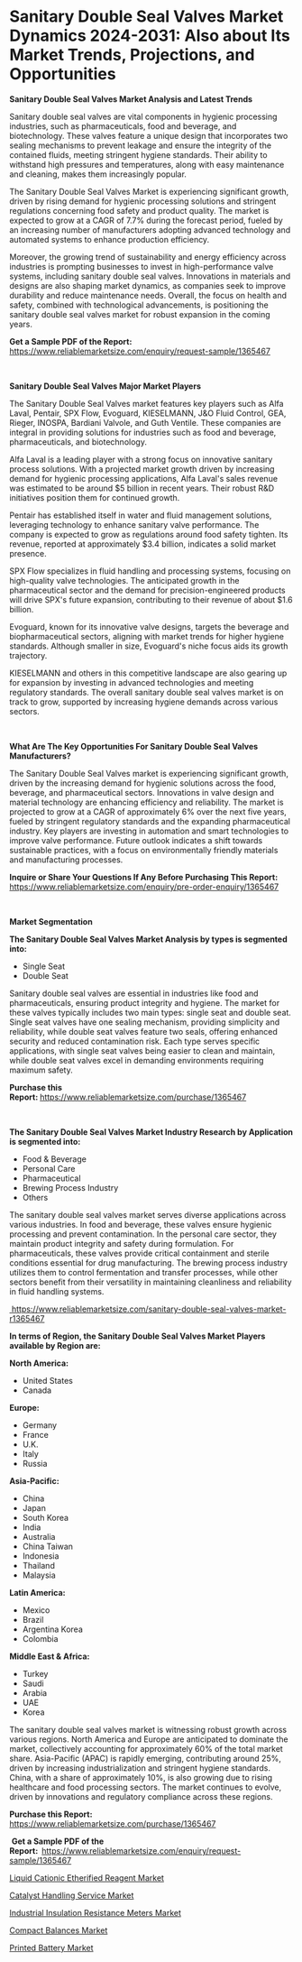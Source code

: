 <p><h1>Sanitary Double Seal Valves Market Dynamics 2024-2031: Also about Its Market Trends, Projections, and Opportunities</h1></p><p><strong>Sanitary Double Seal Valves Market Analysis and Latest Trends</strong></p>
<p><p>Sanitary double seal valves are vital components in hygienic processing industries, such as pharmaceuticals, food and beverage, and biotechnology. These valves feature a unique design that incorporates two sealing mechanisms to prevent leakage and ensure the integrity of the contained fluids, meeting stringent hygiene standards. Their ability to withstand high pressures and temperatures, along with easy maintenance and cleaning, makes them increasingly popular.</p><p>The Sanitary Double Seal Valves Market is experiencing significant growth, driven by rising demand for hygienic processing solutions and stringent regulations concerning food safety and product quality. The market is expected to grow at a CAGR of 7.7% during the forecast period, fueled by an increasing number of manufacturers adopting advanced technology and automated systems to enhance production efficiency. </p><p>Moreover, the growing trend of sustainability and energy efficiency across industries is prompting businesses to invest in high-performance valve systems, including sanitary double seal valves. Innovations in materials and designs are also shaping market dynamics, as companies seek to improve durability and reduce maintenance needs. Overall, the focus on health and safety, combined with technological advancements, is positioning the sanitary double seal valves market for robust expansion in the coming years.</p></p>
<p><strong>Get a Sample PDF of the Report:&nbsp;</strong> <a href="https://www.reliablemarketsize.com/enquiry/request-sample/1365467?utm_campaign=1550&utm_medium=2&utm_source=Github&utm_content=ia&utm_term=29102024&utm_id=sanitary-double-seal-valves">https://www.reliablemarketsize.com/enquiry/request-sample/1365467</a></p>
<p>&nbsp;</p>
<p><strong>Sanitary Double Seal Valves Major Market Players</strong></p>
<p><p>The Sanitary Double Seal Valves market features key players such as Alfa Laval, Pentair, SPX Flow, Evoguard, KIESELMANN, J&O Fluid Control, GEA, Rieger, INOSPA, Bardiani Valvole, and Guth Ventile. These companies are integral in providing solutions for industries such as food and beverage, pharmaceuticals, and biotechnology.</p><p>Alfa Laval is a leading player with a strong focus on innovative sanitary process solutions. With a projected market growth driven by increasing demand for hygienic processing applications, Alfa Laval's sales revenue was estimated to be around $5 billion in recent years. Their robust R&D initiatives position them for continued growth.</p><p>Pentair has established itself in water and fluid management solutions, leveraging technology to enhance sanitary valve performance. The company is expected to grow as regulations around food safety tighten. Its revenue, reported at approximately $3.4 billion, indicates a solid market presence.</p><p>SPX Flow specializes in fluid handling and processing systems, focusing on high-quality valve technologies. The anticipated growth in the pharmaceutical sector and the demand for precision-engineered products will drive SPX's future expansion, contributing to their revenue of about $1.6 billion.</p><p>Evoguard, known for its innovative valve designs, targets the beverage and biopharmaceutical sectors, aligning with market trends for higher hygiene standards. Although smaller in size, Evoguard's niche focus aids its growth trajectory.</p><p>KIESELMANN and others in this competitive landscape are also gearing up for expansion by investing in advanced technologies and meeting regulatory standards. The overall sanitary double seal valves market is on track to grow, supported by increasing hygiene demands across various sectors.</p></p>
<p>&nbsp;</p>
<p><strong>What Are The Key Opportunities For Sanitary Double Seal Valves Manufacturers?</strong></p>
<p><p>The Sanitary Double Seal Valves market is experiencing significant growth, driven by the increasing demand for hygienic solutions across the food, beverage, and pharmaceutical sectors. Innovations in valve design and material technology are enhancing efficiency and reliability. The market is projected to grow at a CAGR of approximately 6% over the next five years, fueled by stringent regulatory standards and the expanding pharmaceutical industry. Key players are investing in automation and smart technologies to improve valve performance. Future outlook indicates a shift towards sustainable practices, with a focus on environmentally friendly materials and manufacturing processes.</p></p>
<p><strong>Inquire or Share Your Questions If Any Before Purchasing This Report:</strong> <a href="https://www.reliablemarketsize.com/enquiry/pre-order-enquiry/1365467?utm_campaign=1550&utm_medium=2&utm_source=Github&utm_content=ia&utm_term=29102024&utm_id=sanitary-double-seal-valves">https://www.reliablemarketsize.com/enquiry/pre-order-enquiry/1365467</a></p>
<p>&nbsp;</p>
<p><strong>Market Segmentation</strong></p>
<p><strong>The Sanitary Double Seal Valves Market Analysis by types is segmented into:</strong></p>
<p><ul><li>Single Seat</li><li>Double Seat</li></ul></p>
<p><p>Sanitary double seal valves are essential in industries like food and pharmaceuticals, ensuring product integrity and hygiene. The market for these valves typically includes two main types: single seat and double seat. Single seat valves have one sealing mechanism, providing simplicity and reliability, while double seat valves feature two seals, offering enhanced security and reduced contamination risk. Each type serves specific applications, with single seat valves being easier to clean and maintain, while double seat valves excel in demanding environments requiring maximum safety.</p></p>
<p><strong>Purchase this Report:&nbsp;</strong><a href="https://www.reliablemarketsize.com/purchase/1365467?utm_campaign=1550&utm_medium=2&utm_source=Github&utm_content=ia&utm_term=29102024&utm_id=sanitary-double-seal-valves">https://www.reliablemarketsize.com/purchase/1365467</a></p>
<p>&nbsp;</p>
<p><strong>The Sanitary Double Seal Valves Market Industry Research by Application is segmented into:</strong></p>
<p><ul><li>Food & Beverage</li><li>Personal Care</li><li>Pharmaceutical</li><li>Brewing Process Industry</li><li>Others</li></ul></p>
<p><p>The sanitary double seal valves market serves diverse applications across various industries. In food and beverage, these valves ensure hygienic processing and prevent contamination. In the personal care sector, they maintain product integrity and safety during formulation. For pharmaceuticals, these valves provide critical containment and sterile conditions essential for drug manufacturing. The brewing process industry utilizes them to control fermentation and transfer processes, while other sectors benefit from their versatility in maintaining cleanliness and reliability in fluid handling systems.</p></p>
<p><a href="https://www.reliablemarketsize.com/sanitary-double-seal-valves-market-r1365467?utm_campaign=1550&utm_medium=2&utm_source=Github&utm_content=ia&utm_term=29102024&utm_id=sanitary-double-seal-valves">&nbsp;https://www.reliablemarketsize.com/sanitary-double-seal-valves-market-r1365467</a></p>
<p><strong>In terms of Region, the Sanitary Double Seal Valves Market Players available by Region are:</strong></p>
<p>
    <p> <strong> North America: </strong>
        <ul>
            <li>United States</li>
            <li>Canada</li>
        </ul>
        </p> 
    <p> <strong> Europe: </strong>
        <ul>
            <li>Germany</li>
            <li>France</li>
            <li>U.K.</li>
            <li>Italy</li>
            <li>Russia</li>
        </ul>
        </p> 
    <p> <strong> Asia-Pacific: </strong>
        <ul>
            <li>China</li>
            <li>Japan</li>
            <li>South Korea</li>
            <li>India</li>
            <li>Australia</li>
            <li>China Taiwan</li>
            <li>Indonesia</li>
            <li>Thailand</li>
            <li>Malaysia</li>
        </ul>
        </p> 
    <p> <strong> Latin America: </strong>
        <ul>
            <li>Mexico</li>
            <li>Brazil</li>
            <li>Argentina Korea</li>
            <li>Colombia</li>
        </ul>
        </p> 
    <p> <strong> Middle East & Africa: </strong>
        <ul>
            <li>Turkey</li>
            <li>Saudi</li>
            <li>Arabia</li>
            <li>UAE</li>
            <li>Korea</li>
        </ul>
    </p>
    </p>
<p><p>The sanitary double seal valves market is witnessing robust growth across various regions. North America and Europe are anticipated to dominate the market, collectively accounting for approximately 60% of the total market share. Asia-Pacific (APAC) is rapidly emerging, contributing around 25%, driven by increasing industrialization and stringent hygiene standards. China, with a share of approximately 10%, is also growing due to rising healthcare and food processing sectors. The market continues to evolve, driven by innovations and regulatory compliance across these regions.</p></p>
<p><strong>Purchase this Report: </strong><a href="https://www.reliablemarketsize.com/purchase/1365467?utm_campaign=1550&utm_medium=2&utm_source=Github&utm_content=ia&utm_term=29102024&utm_id=sanitary-double-seal-valves">https://www.reliablemarketsize.com/purchase/1365467</a></p>
<p>&nbsp;<strong>Get a Sample PDF of the Report:&nbsp;&nbsp;</strong><a href="https://www.reliablemarketsize.com/enquiry/request-sample/1365467?utm_campaign=1550&utm_medium=2&utm_source=Github&utm_content=ia&utm_term=29102024&utm_id=sanitary-double-seal-valves">https://www.reliablemarketsize.com/enquiry/request-sample/1365467</a></p>
<p><strong></strong></p>
<p><p><a href="https://github.com/princecrrt6i/Market-Research-Report-List-1/blob/main/liquid-cationic-etherified-reagent-market.md?utm_campaign=1550&utm_medium=2&utm_source=Github&utm_content=ia&utm_term=29102024&utm_id=sanitary-double-seal-valves">Liquid Cationic Etherified Reagent Market</a></p><p><a href="https://github.com/ChiragRp1/Market-Research-Report-List-6/blob/main/catalyst-handling-service-market.md?utm_campaign=1550&utm_medium=2&utm_source=Github&utm_content=ia&utm_term=29102024&utm_id=sanitary-double-seal-valves">Catalyst Handling Service Market</a></p><p><a href="https://issuu.com/reportprime-2/docs/industrial-insulation-resistance-me_1fe89f11c7193f?utm_campaign=1550&utm_medium=2&utm_source=Github&utm_content=ia&utm_term=29102024&utm_id=sanitary-double-seal-valves">Industrial Insulation Resistance Meters Market</a></p><p><a href="https://www.linkedin.com/pulse/compact-balances-market-innovations-trends-comprehensive-qjmze?utm_campaign=1550&utm_medium=2&utm_source=Github&utm_content=ia&utm_term=29102024&utm_id=sanitary-double-seal-valves">Compact Balances Market</a></p><p><a href="https://www.linkedin.com/pulse/market-leaders-laggards-global-printed-battery-trends-mr0xe?utm_campaign=1550&utm_medium=2&utm_source=Github&utm_content=ia&utm_term=29102024&utm_id=sanitary-double-seal-valves">Printed Battery Market</a></p></p>